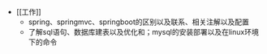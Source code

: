 - [[工作]]
	- spring、springmvc、springboot的区别以及联系、相关注解以及配置
	- 了解sql语句、数据库建表以及优化和；mysql的安装部署以及在linux环境下的命令